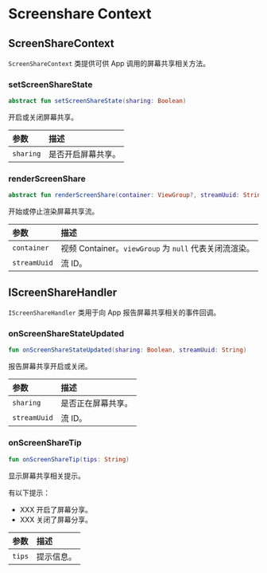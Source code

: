 # Screenshare Context

## ScreenShareContext

`ScreenShareContext` 类提供可供 App 调用的屏幕共享相关方法。

### setScreenShareState

```kotlin
abstract fun setScreenShareState(sharing: Boolean)
```

开启或关闭屏幕共享。

| 参数      | 描述               |
| :-------- | :----------------- |
| `sharing` | 是否开启屏幕共享。 |

### renderScreenShare

```kotlin
abstract fun renderScreenShare(container: ViewGroup?, streamUuid: String)
```

开始或停止渲染屏幕共享流。

| 参数         | 描述                                                   |
| :----------- | :----------------------------------------------------- |
| `container`  | 视频 Container。`viewGroup` 为 `null` 代表关闭流渲染。 |
| `streamUuid` | 流 ID。                                                |

## IScreenShareHandler

`IScreenShareHandler` 类用于向 App 报告屏幕共享相关的事件回调。

### onScreenShareStateUpdated

```kotlin
fun onScreenShareStateUpdated(sharing: Boolean, streamUuid: String)
```

报告屏幕共享开启或关闭。

| 参数         | 描述               |
| :----------- | :----------------- |
| `sharing`    | 是否正在屏幕共享。 |
| `streamUuid` | 流 ID。            |

### onScreenShareTip

```kotlin
fun onScreenShareTip(tips: String)
```

显示屏幕共享相关提示。

有以下提示：

- XXX 开启了屏幕分享。
- XXX 关闭了屏幕分享。

| 参数   | 描述       |
| :----- | :--------- |
| `tips` | 提示信息。 |

